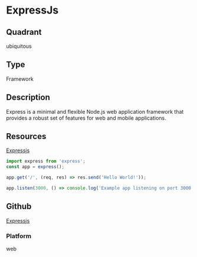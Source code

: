 # ExpressJs

## Quadrant
ubiquitous

## Type
Framework

## Description
Express is a minimal and flexible Node.js web application framework that provides a robust set of features for web and mobile applications.

## Resources
[Expressjs](https://expressjs.com/)

``` js
import express from 'express';
const app = express();

app.get('/', (req, res) => res.send('Hello World!'));

app.listen(3000, () => console.log('Example app listening on port 3000!'));

```

## Github
[Expressjs](https://github.com/expressjs/express)

### Platform
web
